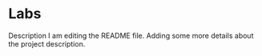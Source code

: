 # Labs
Description
I am editing the README file. Adding some more details about the project description.
